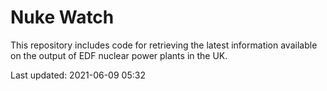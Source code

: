 # Nuke Watch

This repository includes code for retrieving the latest information available on the output of EDF nuclear power plants in the UK.

Last updated: 2021-06-09 05:32
